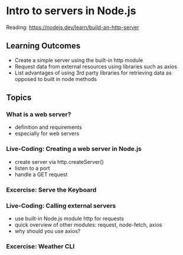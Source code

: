 # Intro to servers in Node.js

Reading: https://nodejs.dev/learn/build-an-http-server

## Learning Outcomes
- Create a simple server using the built-in http module
- Request data from external resources using libraries such as axios
- List advantages of using 3rd party libraries for retrieving data as opposed to built in node methods


## Topics

### What is a web server?
- definition and requirements
- especially for web servers

### Live-Coding: Creating a web server in Node.js
- create server via http.createServer()
- listen to a port
- handle a GET request

### Excercise: Serve the Keyboard

### Live-Coding: Calling external servers
- use built-in Node.js module http for requests
- quick overview of other modules: request, node-fetch, axios
- why should you use axios?

### Excercise: Weather CLI
